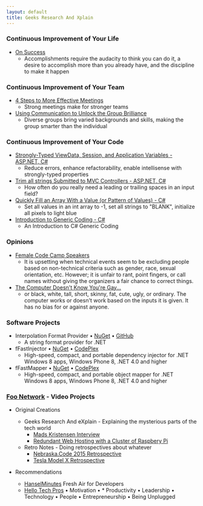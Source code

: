```yaml
---
layout: default
title: Geeks Research And Xplain
---
```


### Continuous Improvement of Your Life

* [On Success](/2014/01/on-success)
  * Accomplishments require the audacity to think you can do it, a desire to accomplish more than you already have, and the discipline to make it happen
  
### Continuous Improvement of Your Team

* [4 Steps to More Effective Meetings](/2015/06/4-steps-to-more-effective-meetings)
  * Strong meetings make for stronger teams
* [Using Communication to Unlock the Group Brilliance](/)
  * Diverse groups bring varied backgrounds and skills, making the group smarter than the individual
    
### Continuous Improvement of Your Code

* [Strongly-Typed ViewData, Session, and Application Variables - ASP.NET, C#](/2013/06/simple-strongly-typed-pattern-for)
  * Reduce errors, enhance refactorability, enable intellisense with strongly-typed properties
* [Trim all strings Submitted to MVC Controllers - ASP.NET, C#](/2015/03/trimming-all-strings-submitted-to-aspnet)
  * How often do you really need a leading or trailing spaces in an input field?
* [Quickly Fill an Array With a Value (or Pattern of Values) - C#](/2014/04/better-array-fill-function)
  * Set all values in an int array to -1, set all strings to "BLANK", initialize all pixels to light blue
* [Introduction to Generic Coding - C#](/)
  * An Introduction to C# Generic Coding
    
### Opinions

* [Female Code Camp Speakers](/)
  * It is upsetting when technical events seem to be excluding people based on non-technical criteria such as gender, race, sexual orientation, etc.  However; it is unfair to rant, point fingers, or call names without giving the organizers a fair chance to correct things.
* [The Computer Doesn't Know You're Gay...](/)
  * or black, white, tall, short, skinny, fat, cute, ugly, or ordinary. The computer works or doesn't work based on the inputs it is given.  It has no bias for or against anyone.

### Software Projects

* Interpolation Format Provider &bull; [NuGet](/) &bull; [GitHub](/)
  * A string format provider for .NET
* fFastInjector &bull; [NuGet](/) &bull; [CodePlex](/)
  * High-speed, compact, and portable dependency injector for .NET Windows 8 apps, Windows Phone 8, .NET 4.0 and higher
* fFastMapper &bull; [NuGet](/) &bull; [CodePlex](/)
  * High-speed, compact, and portable object mapper for .NET Windows 8 apps, Windows Phone 8, .NET 4.0 and higher

### [Foo Network](http://foo.network/) - Video Projects

* Original Creations
  * Geeks Research And eXplain - Explaining the mysterious parts of the tech world
    * [Mads Kristensen Interview](https://www.youtube.com/watch?v=73-CqZEF7Ak&feature=youtu.be)
    * [Redundant Web Hosting with a Cluster of Raspbery Pi](/)
  * Retro Notes - Doing retrospectives about whatever
    * [Nebraska.Code 2015 Retrospective](https://www.youtube.com/watch?v=AWard2V9tVY)
    * [Tesla Model X Retrospective](/)
    
* Recommendations
  * [HanselMinutes](http://hanselminutes.com/) Fresh Air for Developers
  * [Hello Tech Pros](http://hellotechpros.com/) &bull; Motivation &bull; * Productivity &bull; Leadership &bull; Technology &bull; People &bull; Entrepreneurship &bull; Being Unplugged
 

